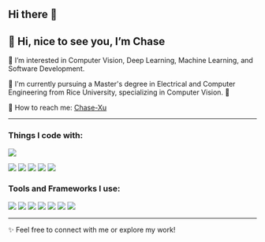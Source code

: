 ## Hi there 👋

<!--
**Chase-Xuu/Chase-Xuu** is a ✨ _special_ ✨ repository because its `README.md` (this file) appears on your GitHub profile.

Here are some ideas to get you started:

- 🔭 I’m currently working on ...
- 🌱 I’m currently learning ...
- 👯 I’m looking to collaborate on ...
- 🤔 I’m looking for help with ...
- 💬 Ask me about ...
- 📫 How to reach me: ...
- 😄 Pronouns: ...
- ⚡ Fun fact: ...
-->
👋 Hi, nice to see you, I’m Chase
---

👀 I’m interested in Computer Vision, Deep Learning, Machine Learning, and Software Development.

📖 I'm currently pursuing a Master's degree in Electrical and Computer Engineering from Rice University, specializing in Computer Vision. 🦉

🔗 How to reach me: [Chase-Xu](www.linkedin.com/in/chi-xu-chase)

---

### Things I code with:
![](https://img.shields.io/badge/-Python-orange)
<!--
![](https://img.shields.io/badge/-Swift-%23EC7063)
-->
![](https://img.shields.io/badge/-Java-red)
![](https://img.shields.io/badge/-C-green)
![](https://img.shields.io/badge/-C++-%234DB6AC)
![](https://img.shields.io/badge/-C%23-%234DB6AC)
![](https://img.shields.io/badge/-MATLAB-blue)
<!--
![](https://img.shields.io/badge/-Simulink-%234DB6AC)
![](https://img.shields.io/badge/-PLC-lightgrey)
![](https://img.shields.io/badge/-Unity%20C%23-%2334495E%20)
![](https://img.shields.io/badge/-Grasshopper-%23808B96%20)
![](https://img.shields.io/badge/-React-orange)
![](https://img.shields.io/badge/-Flutter-blue)
![](https://img.shields.io/badge/-Verilog-red)
[Languages you use, e.g., Python, C++, Java, MATLAB, etc.]
-->

### Tools and Frameworks I use:
![](https://img.shields.io/badge/-Pytroch%20HLS-red)
![](https://img.shields.io/badge/-Tensorflow-%23B7950B%20)
![](https://img.shields.io/badge/-AnyLogic-%231976D2%20)
![](https://img.shields.io/badge/-Unity3D-%235499C7)
![](https://img.shields.io/badge/-Neo4j%20Boot-green)
![](https://img.shields.io/badge/-Git-%23D35400%20)
![](https://img.shields.io/badge/-Latex-%231976D2%20)
<!--
![](https://img.shields.io/badge/-Vitis%20HLS-red)
![](https://img.shields.io/badge/-Vivado-%23B7950B%20)
![](https://img.shields.io/badge/-Quartus-%231976D2%20)
![](https://img.shields.io/badge/-Xcode-%235499C7)
![](https://img.shields.io/badge/-Spring%20Boot-green)
![](https://img.shields.io/badge/-Firebase-%23D35400%20)
![](https://img.shields.io/badge/-ZephyrRTOS-%231976D2%20)
![](https://img.shields.io/badge/-FreeRTOS-yellow)
![](https://img.shields.io/badge/-Arduino%20IDE-%2316A085)
![](https://img.shields.io/badge/-Altium%20Designer-yellow)
![](https://img.shields.io/badge/-Eagle-orange)
![](https://img.shields.io/badge/-Unity-%2334495E%20)
![](https://img.shields.io/badge/-Rhino-%23808B96%20)
![](https://img.shields.io/badge/-3ds%20Max-%2345B39D)
![](https://img.shields.io/badge/-Fusion%20360-orange)
-->

<!--
### Projects I’ve worked on:
![](https://img.shields.io/badge/-Xilinx%20Zynq%20--%20Zedboard-%23990000%20)
![](https://img.shields.io/badge/-Intel%20MCS--51-%231E88E5%20)
![](https://img.shields.io/badge/-Atmel%20FPGA-%231976D2%20)
![](https://img.shields.io/badge/-Nvidia%20Jetson%20Series-%237CB342)
![](https://img.shields.io/badge/-NodeMCU-%23283747)
![](https://img.shields.io/badge/-Linkit%20Smart%207688-%23339900)
![](https://img.shields.io/badge/-Arduino%20boards-%2300897B%20)
![](https://img.shields.io/badge/-Raspberry%20Pi-%23AD1457)
![](https://img.shields.io/badge/-BeagleBone%20Black-%23283747)
![](https://img.shields.io/badge/-Nordic%20nRF52%2F53%20Series-blue)
### MCU/Embedded Systems I’m familiar with:
[List specific hardware you’ve worked with, e.g., Raspberry Pi, Nvidia Jetson, STM32, etc.]
-->
---
✨ Feel free to connect with me or explore my work!
